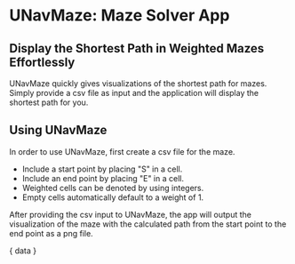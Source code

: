 # UNavMaze: Maze Solver App

## Display the Shortest Path in Weighted Mazes Effortlessly
UNavMaze quickly gives visualizations of the shortest path for mazes. Simply provide a csv file as input and the application will display the shortest path for you.

## Using UNavMaze
In order to use UNavMaze, first create a csv file for the maze.
- Include a start point by placing "S" in a cell.
- Include an end point by placing "E" in a cell.
- Weighted cells can be denoted by using integers.
- Empty cells automatically default to a weight of 1.

After providing the csv input to UNavMaze, the app will output the visualization of the maze with the calculated path from the start point to the end point as a png file.

{ data }